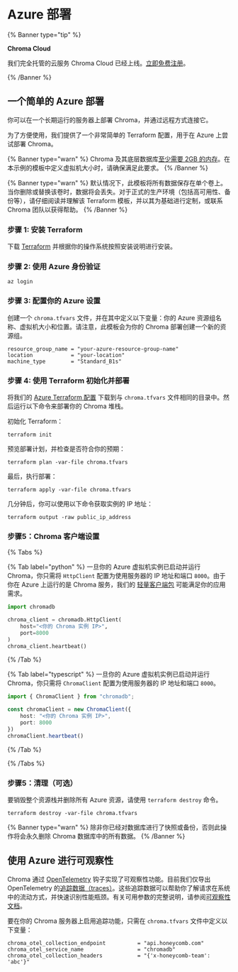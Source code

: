 # Azure 部署

{% Banner type="tip" %}

**Chroma Cloud**

我们完全托管的云服务 Chroma Cloud 已经上线。[立即免费注册](https://trychroma.com/signup)。

{% /Banner %}

## 一个简单的 Azure 部署

你可以在一个长期运行的服务器上部署 Chroma，并通过远程方式连接它。

为了方便使用，我们提供了一个非常简单的 Terraform 配置，用于在 Azure 上尝试部署 Chroma。

{% Banner type="warn" %}
Chroma 及其底层数据库[至少需要 2GB 的内存](./performance#results-summary)。在本示例的模板中定义虚拟机大小时，请确保满足此要求。
{% /Banner %}

{% Banner type="warn" %}
默认情况下，此模板将所有数据保存在单个卷上。当你删除或替换该卷时，数据将会丢失。对于正式的生产环境（包括高可用性、备份等），请仔细阅读并理解该 Terraform 模板，并以其为基础进行定制，或联系 Chroma 团队以获得帮助。
{% /Banner %}

### 步骤 1: 安装 Terraform

下载 [Terraform](https://developer.hashicorp.com/terraform/install?product_intent=terraform) 并根据你的操作系统按照安装说明进行安装。

### 步骤 2: 使用 Azure 身份验证

```terminal
az login
```

### 步骤 3: 配置你的 Azure 设置

创建一个 `chroma.tfvars` 文件，并在其中定义以下变量：你的 Azure 资源组名称、虚拟机大小和位置。请注意，此模板会为你的 Chroma 部署创建一个新的资源组。

```text
resource_group_name = "your-azure-resource-group-name"
location            = "your-location"
machine_type        = "Standard_B1s"
```

### 步骤 4: 使用 Terraform 初始化并部署

将我们的 [Azure Terraform 配置](https://github.com/chroma-core/chroma/blob/main/deployments/azure/main.tf) 下载到与 `chroma.tfvars` 文件相同的目录中。然后运行以下命令来部署你的 Chroma 堆栈。

初始化 Terraform：
```terminal
terraform init
```

预览部署计划，并检查是否符合你的预期：
```terminal
terraform plan -var-file chroma.tfvars
```

最后，执行部署：
```terminal
terraform apply -var-file chroma.tfvars
```

几分钟后，你可以使用以下命令获取实例的 IP 地址：
```terminal
terraform output -raw public_ip_address
```

### 步骤5：Chroma 客户端设置

{% Tabs %}

{% Tab label="python" %}
一旦你的 Azure 虚拟机实例已启动并运行 Chroma，你只需将 `HttpClient` 配置为使用服务器的 IP 地址和端口 `8000`。由于你在 Azure 上运行的是 Chroma 服务，我们的 [轻量客户端包](./python-thin-client) 可能满足你的应用需求。

```python
import chromadb

chroma_client = chromadb.HttpClient(
    host="<你的 Chroma 实例 IP>",
    port=8000
)
chroma_client.heartbeat()
```
{% /Tab %}

{% Tab label="typescript" %}
一旦你的 Azure 虚拟机实例已启动并运行 Chroma，你只需将 `ChromaClient` 配置为使用服务器的 IP 地址和端口 `8000`。

```typescript
import { ChromaClient } from "chromadb";

const chromaClient = new ChromaClient({
    host: "<你的 Chroma 实例 IP>",
    port: 8000
})
chromaClient.heartbeat()
```
{% /Tab %}

{% /Tabs %}

### 步骤5：清理（可选）

要销毁整个资源栈并删除所有 Azure 资源，请使用 `terraform destroy` 命令。

```shell
terraform destroy -var-file chroma.tfvars
```

{% Banner type="warn" %}
除非你已经对数据库进行了快照或备份，否则此操作将会永久删除 Chroma 数据库中的所有数据。
{% /Banner %}

## 使用 Azure 进行可观察性

Chroma 通过 [OpenTelemetry](https://opentelemetry.io/) 钩子实现了可观察性功能。目前我们仅导出 OpenTelemetry 的[追踪数据（traces）](https://opentelemetry.io/docs/concepts/signals/traces/)。这些追踪数据可以帮助你了解请求在系统中的流动方式，并快速识别性能瓶颈。有关可用参数的完整说明，请参阅[可观察性文档](../administration/observability)。

要在你的 Chroma 服务器上启用追踪功能，只需在 `chroma.tfvars` 文件中定义以下变量：

```text
chroma_otel_collection_endpoint          = "api.honeycomb.com"
chroma_otel_service_name                 = "chromadb"
chroma_otel_collection_headers           = "{'x-honeycomb-team': 'abc'}"
```